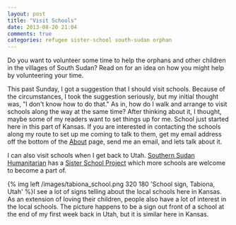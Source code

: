 ```yaml
---
layout: post
title: "Visit Schools"
date: 2013-08-20 21:04
comments: true
categories: refugee sister-school south-sudan orphan
---
```

Do you want to volunteer some time to help the orphans and other children in the villages of South Sudan?  Read on for an idea on how you might help by volunteering your time.

This past Sunday, I got a suggestion that I should visit schools.  Because of the circumstances, I took the suggestion seriously, but my initial thought was, "I don't know how to do that."  As in, how do I walk and arrange to visit schools along the way at the same time?  After thinking about it, I thought, maybe some of my readers want to set things up for me.  School just started here in this part of Kansas.  If you are interested in contacting the schools along my route to set up me coming to talk to them, get my email address off the bottom of the [About](./about) page, send me an email, and lets talk about it.  

I can also visit schools when I get back to Utah.  [Southern Sudan Humanitarian](http://www.sudanhelp.org) has a [Sister School Project](http://www.sudanhelp.org/category/sister-school-project/) which more schools are welcome to become a part of.

{% img left /images/tabiona_school.png 320 180 'School sign, Tabiona, Utah' %}I see a lot of signs telling about the local schools here in Kansas.  As an extension of loving their children, people also have a lot of interest in the local schools.  The picture happens to be a sign out front of a school at the end of my first week back in Utah, but it is similar here in Kansas.